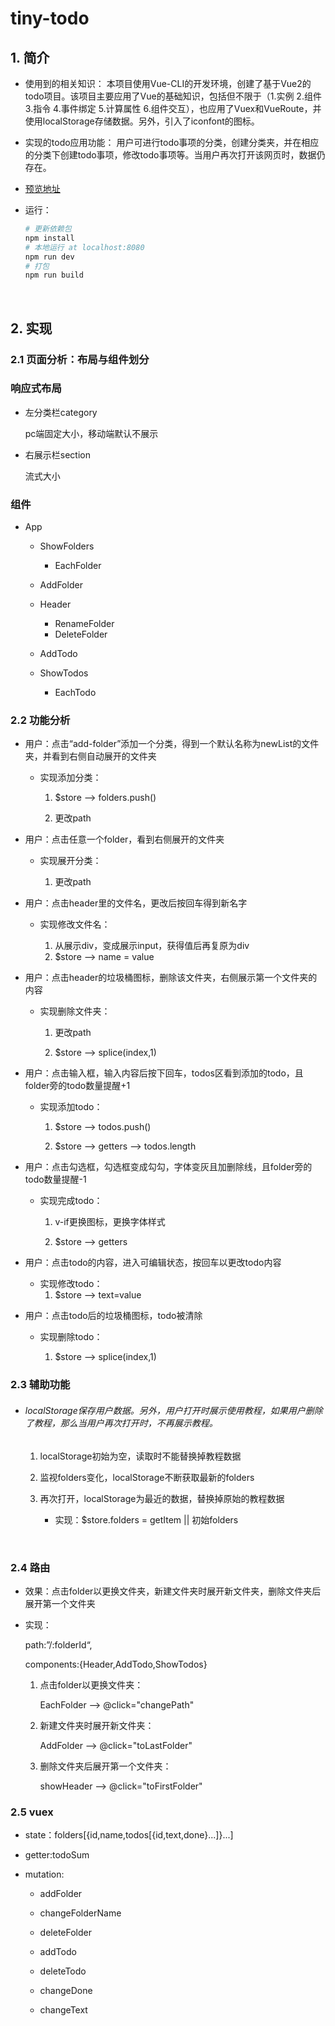 # tiny-todo
## 1. 简介

- 使用到的相关知识：
    本项目使用Vue-CLI的开发环境，创建了基于Vue2的todo项目。该项目主要应用了Vue的基础知识，包括但不限于（1.实例 2.组件 3.指令 4.事件绑定 5.计算属性 6.组件交互），也应用了Vuex和VueRoute，并使用localStorage存储数据。另外，引入了iconfont的图标。

- 实现的todo应用功能：
    用户可进行todo事项的分类，创建分类夹，并在相应的分类下创建todo事项，修改todo事项等。当用户再次打开该网页时，数据仍存在。

- [预览地址](https://qqqqyan.github.io/Vue2-todo/dist/index.html)

- 运行：
    ```bash
    # 更新依赖包
    npm install
    # 本地运行 at localhost:8080
    npm run dev
    # 打包
    npm run build
    ```
<br/>

## 2. 实现

### 2.1 页面分析：布局与组件划分

### 响应式布局

- 左分类栏category

  pc端固定大小，移动端默认不展示

- 右展示栏section

  流式大小

### 组件

- App

  - ShowFolders

    - EachFolder
  - AddFolder
  - Header

    - RenameFolder
    - DeleteFolder
  - AddTodo
  - ShowTodos

    - EachTodo



### 2.2 功能分析

- 用户：点击“add-folder”添加一个分类，得到一个默认名称为newList的文件夹，并看到右侧自动展开的文件夹

  - 实现添加分类：

    1. $store --> folders.push()

    2. 更改path

- 用户：点击任意一个folder，看到右侧展开的文件夹

  - 实现展开分类：

    1. 更改path
- 用户：点击header里的文件名，更改后按回车得到新名字

  - 实现修改文件名：

    1. 从展示div，变成展示input，获得值后再复原为div
    2. $store --> name = value

- 用户：点击header的垃圾桶图标，删除该文件夹，右侧展示第一个文件夹的内容

  - 实现删除文件夹：

    1. 更改path

    2. $store --> splice(index,1)

- 用户：点击输入框，输入内容后按下回车，todos区看到添加的todo，且folder旁的todo数量提醒+1

  - 实现添加todo：

    1. $store --> todos.push()

    2. $store --> getters --> todos.length

- 用户：点击勾选框，勾选框变成勾勾，字体变灰且加删除线，且folder旁的todo数量提醒-1

  - 实现完成todo：

    1. v-if更换图标，更换字体样式

    2. $store --> getters

- 用户：点击todo的内容，进入可编辑状态，按回车以更改todo内容

  - 实现修改todo：
    1. $store --> text=value

- 用户：点击todo后的垃圾桶图标，todo被清除

  - 实现删除todo：

    1. $store --> splice(index,1)



### 2.3 辅助功能

- ###### localStorage保存用户数据。另外，用户打开时展示使用教程，如果用户删除了教程，那么当用户再次打开时，不再展示教程。

  1. localStorage初始为空，读取时不能替换掉教程数据

  2. 监视folders变化，localStorage不断获取最新的folders

  3. 再次打开，localStorage为最近的数据，替换掉原始的教程数据

     - 实现：$store.folders = getItem || 初始folders

       ​			

### 2.4 路由

- 效果：点击folder以更换文件夹，新建文件夹时展开新文件夹，删除文件夹后展开第一个文件夹

- 实现：

  path:”/:folderId“,

  components:{Header,AddTodo,ShowTodos}

  1. 点击folder以更换文件夹：

     EachFolder --> @click="changePath"

  2. 新建文件夹时展开新文件夹：

     AddFolder --> @click="toLastFolder"

  3. 删除文件夹后展开第一个文件夹：

     showHeader --> @click="toFirstFolder"



### 2.5 vuex

- state：folders[{id,name,todos[{id,text,done}...]}...]

- getter:todoSum

- mutation:

  - addFolder

  - changeFolderName

  - deleteFolder

  - addTodo

  - deleteTodo

  - changeDone

  - changeText

    
